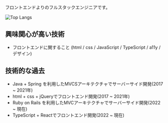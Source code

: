 フロントエンドよりのフルスタックエンジニアです。

![Top Langs](https://github-readme-stats.vercel.app/api/top-langs/?username=Tksn07&theme=tokyonight)

## 興味関心が高い技術
- フロントエンドに関すること (html / css / JavaScript / TypeScript / a11y / デザイン)

## 技術的な過去
- Java + Spring を利用したMVCSアーキテクチャでサーバーサイド開発(2017 ~ 2021年)
- html + css + jQueryでフロントエンド開発(2017 ~ 2021年)
- Ruby on Rails を利用したMVCアーキテクチャでサーバーサイド開発(2022 ~ 現在)
- TypeScript + Reactでフロントエンド開発(2022 ~ 現在)



